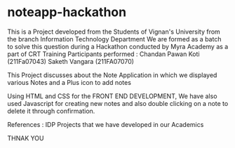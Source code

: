 # noteapp-hackathon

This is a Project developed from the Students of Vignan's University from the branch Information Technology Department
We are formed as a batch to solve this question during a Hackathon conducted by Myra Academy as a part of CRT Training
Participants performed :
Chandan Pawan Koti (211Fa07043)
Saketh Vangara (211FA07070)

This Project discusses about the Note Application in which we displayed various Notes 
and a Plus icon to add notes

Using HTML and CSS for the FRONT END DEVELOPMENT, We have also used Javascript for creating new notes and also double clicking on a note to delete it through confirmation.

References : IDP Projects that we have developed in our Academics

THNAK YOU
